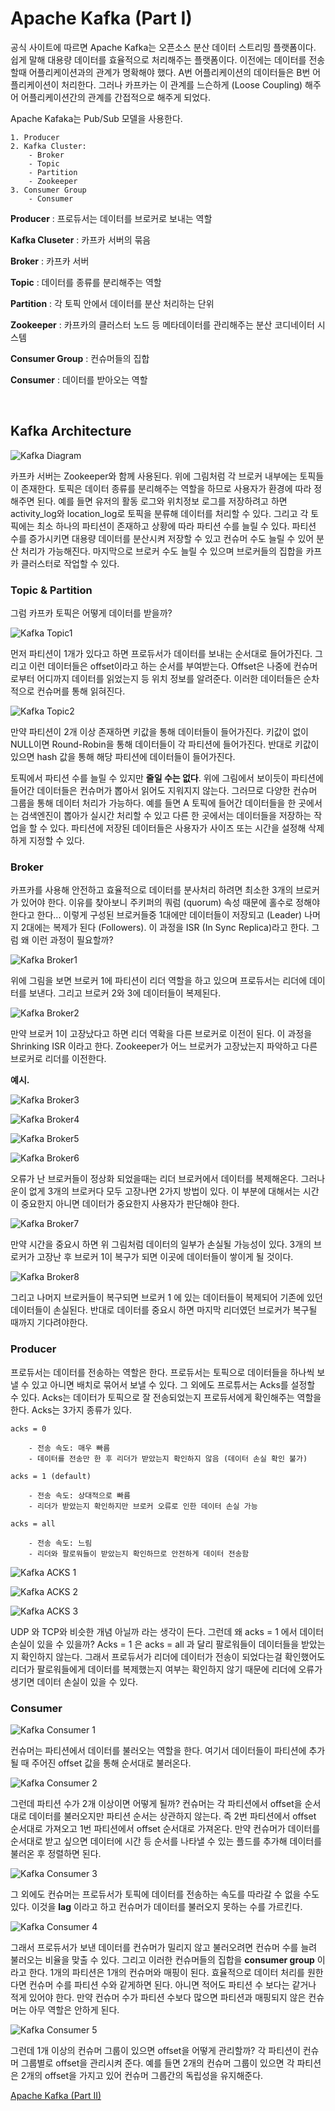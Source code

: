 # Apache Kafka (Part I)

공식 사이트에 따르면 Apache Kafka는 오픈소스 분산 데이터 스트리밍 플랫폼이다. 쉽게 말해 대용량 데이터를 효율적으로 처리해주는 플랫폼이다. 이전에는 데이터를 전송할때 어플리케이션과의 관계가 명확해야 했다. A번 어플리케이션의 데이터들은 B번 어플리케이션이 처리한다. 그러나 카프카는 이 관계를 느슨하게 (Loose Coupling) 해주어 어플리케이션간의 관계를 간접적으로 해주게 되었다.

Apache Kafaka는 Pub/Sub 모델을 사용한다.

    1. Producer
    2. Kafka Cluster:
        - Broker
        - Topic
        - Partition
        - Zookeeper
    3. Consumer Group
        - Consumer

**Producer** : 프로듀서는 데이터를 브로커로 보내는 역할

**Kafka Cluseter** : 카프카 서버의 묶음

**Broker** : 카프카 서버

**Topic** : 데이터를 종류를 분리해주는 역할

**Partition** : 각 토픽 안에서 데이터를 분산 처리하는 단위

**Zookeeper** : 카프카의 클러스터 노드 등 메타데이터를 관리해주는 분산 코디네이터 시스템

**Consumer Group** : 컨슈머들의 집합

**Consumer** : 데이터를 받아오는 역할

<br>

## Kafka Architecture

![Kafka Diagram](pics/kafka/kafka_diagram.png)

카프카 서버는 Zookeeper와 함께 사용된다. 위에 그림처럼 각 브로커 내부에는 토픽들이 존재한다. 토픽은 데이터 종류를 분리해주는 역할을 하므로 사용자가 환경에 따라 정해주면 된다. 예를 들면 유저의 활동 로그와 위치정보 로그를 저장하려고 하면 activity_log와 location_log로 토픽을 분류해 데이터를 처리할 수 있다. 그리고 각 토픽에는 최소 하나의 파티션이 존재하고 상황에 따라 파티션 수를 늘릴 수 있다. 파티션 수를 증가시키면 대용량 데이터를 분산시켜 저장할 수 있고 컨슈머 수도 늘릴 수 있어 분산 처리가 가능해진다. 마지막으로 브로커 수도 늘릴 수 있으며 브로커들의 집합을 카프카 클러스터로 작업할 수 있다.



### **Topic & Partition**

그럼 카프카 토픽은 어떻게 데이터를 받을까?

![Kafka Topic1](pics/kafka/kafka_topic1.png)

먼저 파티션이 1개가 있다고 하면 프로듀서가 데이터를 보내는 순서대로 들어가진다. 그리고 이런 데이터들은 offset이라고 하는 순서를 부여받는다. Offset은 나중에 컨슈머로부터 어디까지 데이터를 읽었는지 등 위치 정보를 알려준다. 이러한 데이터들은 순차적으로 컨슈머를 통해 읽혀진다.

![Kafka Topic2](pics/kafka/kafka_topic2.png)

만약 파티션이 2개 이상 존재하면 키값을 통해 데이터들이 들어가진다. 키값이 없이 NULL이면 Round-Robin을 통해 데이터들이 각 파티션에 들어가진다. 반대로 키값이 있으면 hash 값을 통해 해당 파티션에 데이터들이 들어가진다.

토픽에서 파티션 수를 늘릴 수 있지만 **줄일 수는 없다**. 위에 그림에서 보이듯이 파티션에 들어간 데이터들은 컨슈머가 뽑아서 읽어도 지워지지 않는다. 그러므로 다양한 컨슈머 그룹을 통해 데이터 처리가 가능하다. 예를 들면 A 토픽에 들어간 데이터들을 한 곳에서는 검색엔진이 뽑아가 실시간 처리할 수 있고 다른 한 곳에서는 데이터들을 저장하는 작업을 할 수 있다. 파티션에 저장된 데이터들은 사용자가 사이즈 또는 시간을 설정해 삭제하게 지정할 수 있다.


### **Broker**

카프카를 사용해 안전하고 효율적으로 데이터를 분사처리 하려면 최소한 3개의 브로커가 있어야 한다. 이유를 찾아보니 주키퍼의 쿼럼 (quorum) 속성 때문에 홀수로 정해야 한다고 한다... 이렇게 구성된 브로커들중 1대에만 데이터들이 저장되고 (Leader) 나머지 2대에는 복제가 된다 (Followers). 이 과정을 ISR (In Sync Replica)라고 한다. 그럼 왜 이런 과정이 필요할까?

![Kafka Broker1](pics/kafka/kafka_broker1.png)

위에 그림을 보면 브로커 1에 파티션이 리더 역할을 하고 있으며 프로듀서는 리더에 데이터를 보낸다. 그리고 브로커 2와 3에 데이터들이 복제된다.

![Kafka Broker2](pics/kafka/kafka_broker2.png)

만약 브로커 1이 고장났다고 하면 리더 역확을 다른 브로커로 이전이 된다. 이 과정을 Shrinking ISR 이라고 한다. Zookeeper가 어느 브로커가 고장났는지 파악하고 다른 브로커로 리더를 이전한다. 

**예시.**

![Kafka Broker3](pics/kafka/kafka_broker3.png)

![Kafka Broker4](pics/kafka/kafka_broker4.png)

![Kafka Broker5](pics/kafka/kafka_broker5.png)

![Kafka Broker6](pics/kafka/kafka_broker6.png)

오류가 난 브로커들이 정상화 되었을때는 리더 브로커에서 데이터를 복제해온다. 그러나 운이 없게 3개의 브로커다 모두 고장나면 2가지 방법이 있다. 이 부분에 대해서는 시간이 중요한지 아니면 데이터가 중요한지 사용자가 판단해야 한다.

![Kafka Broker7](pics/kafka/kafka_broker7.png)

만약 시간을 중요시 하면 위 그림처럼 데이터의 일부가 손실될 가능성이 있다. 3개의 브로커가 고장난 후 브로커 1이 복구가 되면 이곳에 데이터들이 쌓이게 될 것이다.

![Kafka Broker8](pics/kafka/kafka_broker8.png)

그리고 나머지 브로커들이 복구되면 브로커 1 에 있는 데이터들이 복제되어 기존에 있던 데이터들이 손실된다. 반대로 데이터를 중요시 하면 마지막 리더였던 브로커가 복구될 때까지 기다려야한다.

### **Producer**

프로듀서는 데이터를 전송하는 역할은 한다. 프로듀서는 토픽으로 데이터들을 하나씩 보낼 수 있고 아니면 배치로 묶어서 보낼 수 있다. 그 외에도 프로튜서는 Acks를 설정할 수 있다. Acks는 데이터가 토픽으로 잘 전송되었는지 프로듀서에게 확인해주는 역할을 한다. Acks는 3가지 종류가 있다.


```
acks = 0

    - 전송 속도: 매우 빠름
    - 데이터를 전송만 한 후 리더가 받았는지 확인하지 않음 (데이터 손실 확인 불가)

acks = 1 (default)

    - 전송 속도: 상대적으로 빠름
    - 리더가 받았는지 확인하지만 브로커 오류로 인한 데이터 손실 가능

acks = all

    - 전송 속도: 느림
    - 리더와 팔로워들이 받았는지 확인하므로 안전하게 데이터 전송함
```

![Kafka ACKS 1](pics/kafka/kafka_acks1.png)


![Kafka ACKS 2](pics/kafka/kafka_acks2.png)


![Kafka ACKS 3](pics/kafka/kafka_acks3.png)

UDP 와 TCP와 비슷한 개념 아닐까 라는 생각이 든다. 그런데 왜 acks = 1 에서 데이터 손실이 있을 수 있을까? Acks = 1 은 acks = all 과 달리 팔로워들이 데이터들을 받았는지 확인하지 않는다. 그래서 프로듀서가 리더에 데이터가 전송이 되었다는걸 확인했어도 리더가 팔로워들에게 데이터를 복제했는지 여부는 확인하지 않기 때문에 리더에 오류가 생기면 데이터 손실이 있을 수 있다.


### **Consumer**


![Kafka Consumer 1](pics/kafka/kafka_consumer1.png)

컨슈머는 파티션에서 데이터를 불러오는 역할을 한다. 여기서 데이터들이 파티션에 추가될 때 주어진 offset 값을 통해 순서대로 불러온다.

![Kafka Consumer 2](pics/kafka/kafka_consumer2.png)

그런데 파티션 수가 2개 이상이면 어떻게 될까? 컨슈머는 각 파티션에서 offset을 순서대로 데이터를 불러오지만 파티션 순서는 상관하지 않는다. 즉 2번 파티션에서 offset 순서대로 가져오고 1번 파티션에서 offset 순서대로 가져온다. 만약 컨슈머가 데이터를 순서대로 받고 싶으면 데이터에 시간 등 순서를 나타낼 수 있는 플드를 추가해 데이터를 불러온 후 정렬하면 된다.

![Kafka Consumer 3](pics/kafka/kafka_consumer3.png)

그 외에도 컨슈머는 프로듀서가 토픽에 데이터를 전송하는 속도를 따라갈 수 없을 수도 있다. 이것을 **lag** 이라고 하고 컨슈머가 데이터를 불러오지 못하는 수를 가르킨다. 

![Kafka Consumer 4](pics/kafka/kafka_consumer4.png)

그래서 프로듀서가 보낸 데이터를 컨슈머가 밀리지 않고 불러오려면 컨슈머 수를 늘려 불러오는 비율을 맞출 수 있다. 그리고 이러한 컨슈머들의 집합을 **consumer group** 이라고 한다. 1개의 파티션은 1개의 컨슈머와 매핑이 된다. 효율적으로 데이터 처리를 원한다면 컨슈머 수를 파티션 수와 같게하면 된다. 아니면 적어도 파티션 수 보다는 같거나 적게 있어야 한다. 만약 컨슈머 수가 파티션 수보다 많으면 파티션과 매핑되지 않은 컨슈머는 아무 역할은 안하게 된다.

![Kafka Consumer 5](pics/kafka/kafka_consumer5.png)

그런데 1개 이상의 컨슈머 그룹이 있으면 offset을 어떻게 관리할까? 각 파티션이 컨슈머 그룹별로 offset을 관리시켜 준다. 예를 들면 2개의 컨슈머 그룹이 있으면 각 파티션은 2개의 offset을 가지고 있어 컨슈머 그룹간의 독립성을 유지해준다.

[Apache Kafka (Part II)](kafka_part2)